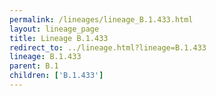 ```yaml
---
permalink: /lineages/lineage_B.1.433.html
layout: lineage_page
title: Lineage B.1.433
redirect_to: ../lineage.html?lineage=B.1.433
lineage: B.1.433
parent: B.1
children: ['B.1.433']
---
```

